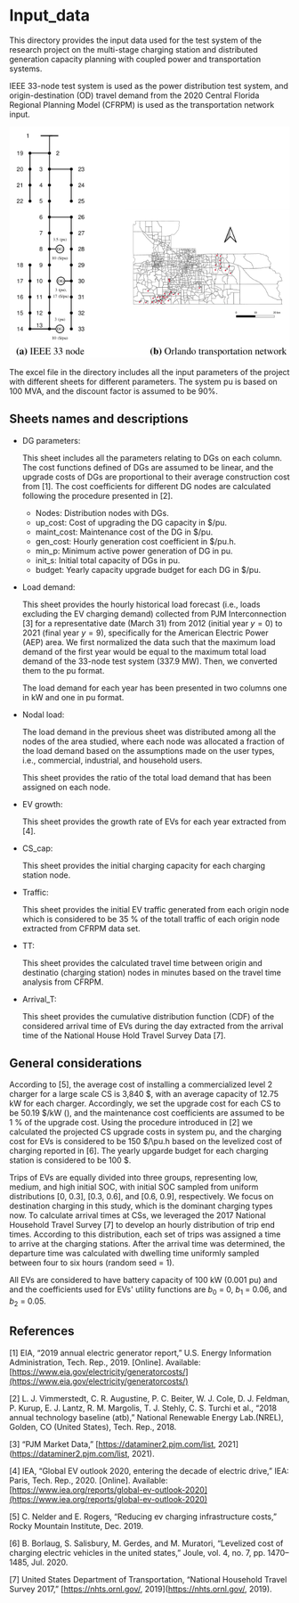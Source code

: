 # Input_data

This directory provides the input data used for the test system of the research project on the multi-stage charging station and distributed generation capacity planning with coupled power and transportation systems.

IEEE 33-node test system is used as the power distribution test system, and origin-destination (OD) travel demand from the 2020 Central Florida Regional Planning Model (CFRPM) is used as the transportation network input.


![GitHub Logo](/Images/test_systems.png)


The excel file in the directory includes all the input parameters of the project with different sheets for different parameters.
The system pu is based on 100 MVA, and the discount factor is assumed to be 90\%.

## Sheets names and descriptions

* DG parameters:

	This sheet includes all the parameters relating to DGs on each column. The cost functions defined of DGs are assumed to be linear, and the upgrade costs of DGs are proportional to their average construction cost from [1]. The cost coefficients for different DG nodes are calculated following the procedure presented in [2].

 	* Nodes: Distribution nodes with DGs.
	* up_cost: Cost of upgrading the DG capacity in \$/pu.
	* maint_cost: Maintenance cost of the DG in \$/pu.
	* gen_cost: Hourly generation cost coefficient in \$/pu.h.
	* min_p: Minimum active power generation of DG in pu.
	* init_s: Initial total capacity of DGs in pu.
	* budget: Yearly capacity upgrade budget for each DG in \$/pu.
	
* Load demand:

	This sheet provides the hourly historical load forecast (i.e., loads excluding the EV charging demand) collected from PJM Interconnection [3] for a representative date (March 31) from 2012 (initial year $y=0$) to 2021 (final year $y=9$), specifically for the American Electric Power (AEP) area. We first normalized the data such that the maximum load demand of the first year would be equal to the maximum total load demand of the 33-node test system (337.9 MW). Then, we converted them to the pu format. 

	The load demand for each year has been presented in two columns one in kW and one in pu format.


* Nodal load: 

	The load demand in the previous sheet was distributed among all the nodes of the area studied, where each node was allocated a fraction of the load demand based on the assumptions made on the user types, i.e., commercial, industrial, and household users.

	This sheet provides the ratio of the total load demand that has been assigned on each node.

* EV growth:

	This sheet provides the growth rate of EVs for each year extracted from [4].

* CS_cap:

	This sheet provides the initial charging capacity for each charging station node.

* Traffic:

	This sheet provides the initial EV traffic generated from each origin node which is considered to be 35 \% of the totall traffic of each origin node extracted from CFRPM data set. 

* TT:
	
	This sheet provides the calculated travel time between origin and destinatio (charging station) nodes in minutes based on the travel time analysis from CFRPM.


* Arrival_T:
	
	This sheet provides the cumulative distribution function (CDF) of the considered arrival time of EVs during the day extracted from the arrival time of the National House Hold Travel Survey Data [7].

## General considerations
 
According to [5], the average cost of installing a commercialized level 2 charger for a large scale CS is 3,840 \$, with an average capacity of  12.75 kW for each charger. Accordingly, we set the upgrade cost for each CS to be 50.19 \$/kW (), and the maintenance cost coefficients are assumed to be 1 \% of the upgrade cost. Using the procedure introduced in [2] we calculated the projected CS upgrade costs in system pu, and the charging cost for EVs is considered to be 150 \$/\pu.h based on the levelized cost of charging reported in [6]. The yearly upgarde budget for each charging station is considered to be 100 $.

Trips of EVs are equally divided into three groups, representing low, medium, and high initial SOC, with initial SOC sampled from uniform distributions [0, 0.3], [0.3, 0.6], and [0.6, 0.9], respectively.  We focus on destination charging in this study, which is the dominant charging types now. To calculate arrival times at CSs, we leveraged the 2017 National Household Travel Survey [7] to develop an hourly distribution of trip end times. According to this distribution, each set of trips was assigned a time to arrive at the charging stations. After the arrival time was determined, the departure time was calculated with dwelling time uniformly sampled between four to six hours (random seed = 1).

All EVs are considered to have battery capacity of 100 kW (0.001 pu) and and the coefficients used for EVs' utility functions are $b_0$ = 0, $b_1$ = 0.06, and $b_2$ = 0.05.

## References

[1] EIA, “2019 annual electric generator report,” U.S. Energy Information Administration, Tech. Rep., 2019. \[Online\]. Available: [https://www.eia.gov/electricity/generatorcosts/](https://www.eia.gov/electricity/generatorcosts/)

[2] L. J. Vimmerstedt, C. R. Augustine, P. C. Beiter, W. J. Cole, D. J. Feldman, P. Kurup, E. J. Lantz, R. M. Margolis, T. J. Stehly, C. S. Turchi et al., “2018 annual technology baseline (atb),” National Renewable Energy Lab.(NREL), Golden, CO (United States), Tech. Rep., 2018.

[3] “PJM Market Data,” [https://dataminer2.pjm.com/list, 2021](https://dataminer2.pjm.com/list, 2021).

[4] IEA, “Global EV outlook 2020, entering the decade of electric drive,” IEA: Paris, Tech. Rep., 2020. [Online].
Available: [https://www.iea.org/reports/global-ev-outlook-2020](https://www.iea.org/reports/global-ev-outlook-2020)

[5] C. Nelder and E. Rogers, “Reducing ev charging infrastructure costs,” Rocky Mountain Institute, Dec. 2019.

[6] B. Borlaug, S. Salisbury, M. Gerdes, and M. Muratori, “Levelized cost of charging electric vehicles in the united states,” Joule, vol. 4, no. 7, pp. 1470–1485, Jul. 2020.

[7] United States Department of Transportation, “National Household Travel Survey 2017,” [https://nhts.ornl.gov/, 2019](https://nhts.ornl.gov/, 2019).
